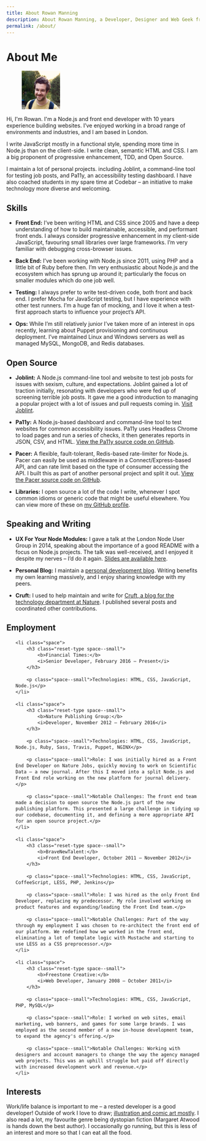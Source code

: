 ```yaml
---
title: About Rowan Manning
description: About Rowan Manning, a Developer, Designer and Web Geek from the UK
permalink: /about/
---
```


About Me
========

<figure class="media media--pinned-left">
    <a href="/media/images/Rowan.png" class="media__link">
        <img class="media__image" src="/media/images/Rowan.thumb.png" alt="Rowan Manning" width="100"/>
    </a>
</figure>

Hi, I'm Rowan. I'm a Node.js and front end developer with 10 years experience building websites.
I’ve enjoyed working in a broad range of environments and industries, and I am based in London.

I write JavaScript mostly in a functional style, spending more time in Node.js than on the client-side.
I write clean, semantic HTML and CSS. I am a big proponent of progressive enhancement, TDD, and Open Source.

I maintain a lot of personal projects. including Joblint, a command-line tool for testing job posts, and Pa11y, an accessibility testing dashboard.
I have also coached students in my spare time at Codebar – an initiative to make technology more diverse and welcoming.


Skills
------

  - **Front End:** I’ve been writing HTML and CSS since 2005 and have a deep understanding of how to build maintainable, accessible, and performant front ends. I always consider progressive enhancement in my client-side JavaScript, favouring small libraries over large frameworks. I’m very familiar with debugging cross-browser issues.

  - **Back End:** I’ve been working with Node.js since 2011, using PHP and a little bit of Ruby before then. I’m very enthusiastic about Node.js and the ecosystem which has sprung up around it; particularly the focus on smaller modules which do one job well.

  - **Testing:** I always prefer to write test-driven code, both front and back end. I prefer Mocha for JavaScript testing, but I have experience with other test runners. I’m a huge fan of mocking, and I love it when a test-first approach starts to influence your project’s API.

  - **Ops:** While I’m still relatively junior I’ve taken more of an interest in ops recently, learning about Puppet provisioning and continuous deployment. I’ve maintained Linux and Windows servers as well as managed MySQL, MongoDB, and Redis databases.


Open Source
-----------

  - **Joblint:** A Node.js command-line tool and website to test job posts for issues with sexism, culture, and expectations. Joblint gained a lot of traction initially, resonating with developers who were fed up of screening terrible job posts. It gave me a good introduction to managing a popular project with a lot of issues and pull requests coming in. [Visit Joblint](http://joblint.org/).

  - **Pa11y:** A Node.js-based dashboard and command-line tool to test websites for common accessibility issues. Pa11y uses Headless Chrome to load pages and run a series of checks, it then generates reports in JSON, CSV, and HTML. [View the Pa11y source code on GitHub](https://github.com/pa11y/pa11y).

  - **Pacer:** A flexible, fault-tolerant, Redis-based rate-limiter for Node.js. Pacer can easily be used as middleware in a Connect/Express-based API, and can rate limit based on the type of consumer accessing the API. I built this as part of another personal project and split it out. [View the Pacer source code on GitHub](https://github.com/rowanmanning/pacer).

  - **Libraries:** I open source a lot of the code I write, whenever I spot common idioms or generic code that might be useful elsewhere. You can view more of these on [my GitHub profile](https://github.com/rowanmanning?tab=repositories).


Speaking and Writing
--------------------

  - **UX For Your Node Modules:** I gave a talk at the London Node User Group in 2014, speaking about the importance of a good README with a focus on Node.js projects. The talk was well-received, and I enjoyed it despite my nerves – I’d do it again. [Slides are available here](https://speakerdeck.com/rowanmanning/ux-for-your-node-modules).

  - **Personal Blog:** I maintain a [personal development blog](https://rowanmanning.com/). Writing benefits my own learning massively, and I enjoy sharing knowledge with my peers.

  - **Cruft:** I used to help maintain and write for [Cruft, a blog for the technology department at Nature](http://cruft.io/). I published several posts and coordinated other contributions.


Employment
----------

<ul>

    <li class="space">
        <h3 class="reset-type space--small">
            <b>Financial Times:</b>
            <i>Senior Developer, February 2016 – Present</i>
        </h3>

        <p class="space--small">Technologies: HTML, CSS, JavaScript, Node.js</p>
    </li>

    <li class="space">
        <h3 class="reset-type space--small">
            <b>Nature Publishing Group:</b>
            <i>Developer, November 2012 – February 2016</i>
        </h3>

        <p class="space--small">Technologies: HTML, CSS, JavaScript, Node.js, Ruby, Sass, Travis, Puppet, NGINX</p>

        <p class="space--small">Role: I was initially hired as a Front End Developer on Nature Jobs, quickly moving to work on Scientific Data – a new journal. After this I moved into a split Node.js and Front End role working on the new platform for journal delivery.</p>

        <p class="space--small">Notable Challenges: The front end team made a decision to open source the Node.js part of the new publishing platform. This presented a large challenge in tidying up our codebase, documenting it, and defining a more appropriate API for an open source project.</p>
    </li>

    <li class="space">
        <h3 class="reset-type space--small">
            <b>BraveNewTalent:</b>
            <i>Front End Developer, October 2011 – November 2012</i>
        </h3>

        <p class="space--small">Technologies: HTML, CSS, JavaScript, CoffeeScript, LESS, PHP, Jenkins</p>

        <p class="space--small">Role: I was hired as the only Front End Developer, replacing my predecessor. My role involved working on product features and expanding/leading the Front End team.</p>

        <p class="space--small">Notable Challenges: Part of the way through my employment I was chosen to re-architect the front end of our platform. We redefined how we worked in the front end, eliminating a lot of template logic with Mustache and starting to use LESS as a CSS preprocessor.</p>
    </li>

    <li class="space">
        <h3 class="reset-type space--small">
            <b>Freestone Creative:</b>
            <i>Web Developer, January 2008 – October 2011</i>
        </h3>

        <p class="space--small">Technologies: HTML, CSS, JavaScript, PHP, MySQL</p>

        <p class="space--small">Role: I worked on web sites, email marketing, web banners, and games for some large brands. I was employed as the second member of a new in-house development team, to expand the agency's offering.</p>

        <p class="space--small">Notable Challenges: Working with designers and account managers to change the way the agency managed web projects. This was an uphill struggle but paid off directly with increased development work and revenue.</p>
    </li>

</ul>


Interests
---------

Work/life balance is important to me – a rested developer is a good developer! Outside of work I love to draw; [illustration and comic art mostly](https://twitter.com/rowandraws). I also read a lot, my favourite genre being dystopian fiction (Margaret Atwood is hands down the best author). I occasionally go running, but this is less of an interest and more so that I can eat all the food.
